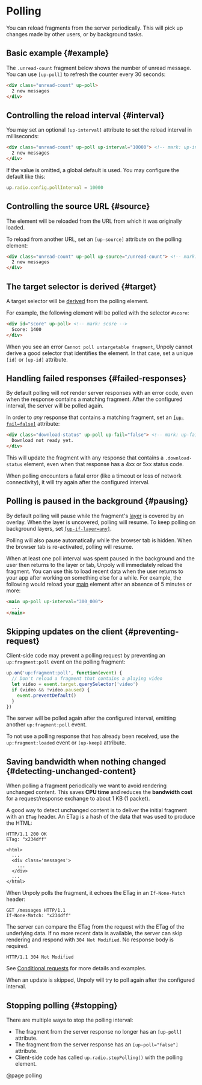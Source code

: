 Polling
=======

You can reload fragments from the server periodically. This will pick up changes made by other users, or by background tasks.


## Basic example {#example}

The `.unread-count` fragment below shows the number of unread message.
You can use `[up-poll]` to refresh the counter every 30 seconds:

```html
<div class="unread-count" up-poll>
  2 new messages
</div>
```

## Controlling the reload interval {#interval}

You may set an optional `[up-interval]` attribute to set the reload interval in milliseconds:

```html
<div class="unread-count" up-poll up-interval="10000"> <!-- mark: up-interval -->
  2 new messages
</div>
```

If the value is omitted, a global default is used. You may configure the default like this:

```js
up.radio.config.pollInterval = 10000
```

## Controlling the source URL {#source}

The element will be reloaded from the URL from which it was originally loaded.

To reload from another URL, set an `[up-source]` attribute on the polling element:

```html
<div class="unread-count" up-poll up-source="/unread-count"> <!-- mark: up-source -->
  2 new messages
</div>
```

## The target selector is derived {#target}

A target selector will be [derived](/target-derivation) from the polling element.

For example, the following element will be polled with the selector `#score`:

```html
<div id="score" up-poll> <!-- mark: score -->
  Score: 1400
</div>
```

When you see an error `Cannot poll untargetable fragment`, Unpoly cannot derive a good
selector that identifies the element. In that case, set a unique `[id]` or `[up-id]` attribute.


## Handling failed responses {#failed-responses}

By default polling will *not* render server responses with an error code,
even when the response contains a matching fragment. After the configured
interval, the server will be polled again.

In order to *any* response that contains a matching fragment,
set an [`[up-fail=false]`](/up-poll#up-fail) attribute:

```html
<div class="download-status" up-poll up-fail="false"> <!-- mark: up-fail -->
  Download not ready yet.
</div>
```

This will update the fragment with any response that contains
a `.download-status` element, even when that response has a 4xx or 5xx status code.

When polling encounters a fatal error (like a timeout or loss of network connectivity),
it will try again after the configured interval.


## Polling is paused in the background {#pausing}

By default polling will pause while the fragment's [layer](/up.layer) is covered by an overlay.
When the layer is uncovered, polling will resume.
To keep polling on background layers, set [`[up-if-layer=any]`](/up-poll#up-if-layer).

Polling will also pause automatically while the browser tab is hidden.
When the browser tab is re-activated, polling will resume.

When at least one poll interval was spent paused in the background and the user
then returns to the layer or tab, Unpoly will immediately reload the fragment.
You can use this to load recent data when the user returns to your app after working on something else for a while. For example, the following
would reload your [main](/main) element after an absence of 5 minutes or more:

```html
<main up-poll up-interval="300_000">
  ...
</main>
 ```

## Skipping updates on the client {#preventing-request}

Client-side code may prevent a polling request by preventing an `up:fragment:poll` event
on the polling fragment:

```js
up.on('up:fragment:poll', function(event) {
  // Don't reload a fragment that contains a playing video
  let video = event.target.querySelector('video')
  if (video && !video.paused) {
    event.preventDefault()
  }
})
```

The server will be polled again after the configured interval, emitting another `up:fragment:poll` event.

To not use a polling response that has already been received, use the `up:fragment:loaded` event or `[up-keep]` attribute.

## Saving bandwidth when nothing changed {#detecting-unchanged-content}

When polling a fragment periodically we want to avoid rendering unchanged content.
This saves <b>CPU time</b> and reduces the <b>bandwidth cost</b> for a
request/response exchange to about 1 KB (1 packet).

A good way to detect unchanged content is to deliver the initial fragment
with an `ETag` header. An ETag is a hash of the data that was used to produce the HTML:

```http
HTTP/1.1 200 OK
ETag: "x234dff"

<html>
  ...
  <div class='messages'>
    ...
  </div>
  ...
</html>
```

When Unpoly polls the fragment, it echoes the ETag in an `If-None-Match` header:

```http
GET /messages HTTP/1.1
If-None-Match: "x234dff"
```

The server can compare the ETag from the request with the ETag of the underlying data.
If no more recent data is available, the server can skip rendering and
respond with `304 Not Modified`. No response body is required.

```http
HTTP/1.1 304 Not Modified
```

See [Conditional requests](/conditional-requests) for more details and examples.

When an update is skipped, Unpoly will try to poll again after the configured interval.

## Stopping polling {#stopping}

There are multiple ways to stop the polling interval:

- The fragment from the server response no longer has an `[up-poll]` attribute.
- The fragment from the server response has an `[up-poll="false"]` attribute.
- Client-side code has called `up.radio.stopPolling()` with the polling element.


@page polling

